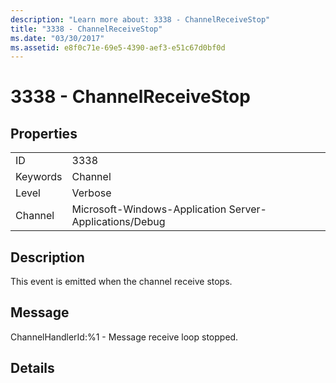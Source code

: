 ```yaml
---
description: "Learn more about: 3338 - ChannelReceiveStop"
title: "3338 - ChannelReceiveStop"
ms.date: "03/30/2017"
ms.assetid: e8f0c71e-69e5-4390-aef3-e51c67d0bf0d
---
```

# 3338 - ChannelReceiveStop

## Properties  
  
|||  
|-|-|  
|ID|3338|  
|Keywords|Channel|  
|Level|Verbose|  
|Channel|Microsoft-Windows-Application Server-Applications/Debug|  
  
## Description  

 This event is emitted when the channel receive stops.  
  
## Message  

 ChannelHandlerId:%1 - Message receive loop stopped.  
  
## Details
